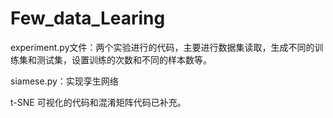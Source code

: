 # Few_data_Learing


experiment.py文件：两个实验进行的代码，主要进行数据集读取，生成不同的训练集和测试集，设置训练的次数和不同的样本数等。

siamese.py：实现孪生网络

t-SNE 可视化的代码和混淆矩阵代码已补充。
